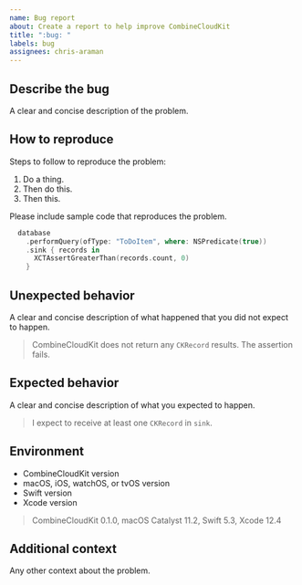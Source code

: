 ```yaml
---
name: Bug report
about: Create a report to help improve CombineCloudKit
title: ":bug: "
labels: bug
assignees: chris-araman
---
```


## Describe the bug

A clear and concise description of the problem.

## How to reproduce

Steps to follow to reproduce the problem:

1. Do a thing.
1. Then do this.
1. Then this.

Please include sample code that reproduces the problem.

```swift
  database
    .performQuery(ofType: "ToDoItem", where: NSPredicate(true))
    .sink { records in
      XCTAssertGreaterThan(records.count, 0)
    }
```

## Unexpected behavior

A clear and concise description of what happened that you did not expect to happen.
> CombineCloudKit does not return any `CKRecord` results. The assertion fails.

## Expected behavior

A clear and concise description of what you expected to happen.
> I expect to receive at least one `CKRecord` in `sink`.

## Environment

- CombineCloudKit version
- macOS, iOS, watchOS, or tvOS version
- Swift version
- Xcode version

> CombineCloudKit 0.1.0, macOS Catalyst 11.2, Swift 5.3, Xcode 12.4

## Additional context

Any other context about the problem.
